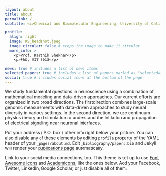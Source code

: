 ```yaml
---
layout: about
title: about
permalink: /
subtitle: <i>Chemical and Biomolecular Engineering, University of California Berkeley</i>

profile:
  align: right
  image: KS_headshot.jpeg
  image_circular: false # crops the image to make it circular
  more_info: >
    <p>Prof. Karthik Shekhar</p>
    <p>PhD, MIT 2015</p>

news: true # includes a list of news items
selected_papers: true # includes a list of papers marked as "selected={true}"
social: true # includes social icons at the bottom of the page
---
```


We study fundamental questions in neuroscience using a combination of mathematical modeling and data-driven approaches. Our current efforts are organized in two broad directions. The firstdirection combines large-scale genomic measurements with data-driven approaches to study neural diversity in various settings. In the second direction, we use continuum physics theory and simulation to understand the initiation and propagation of electrical signaling near neuronal interfaces.

Put your address / P.O. box / other info right below your picture. You can also disable any of these elements by editing `profile` property of the YAML header of your `_pages/about.md`. Edit `_bibliography/papers.bib` and Jekyll will render your [publications page](/al-folio/publications/) automatically.

Link to your social media connections, too. This theme is set up to use [Font Awesome icons](https://fontawesome.com/) and [Academicons](https://jpswalsh.github.io/academicons/), like the ones below. Add your Facebook, Twitter, LinkedIn, Google Scholar, or just disable all of them.
